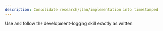 ```yaml
---
description: Consolidate research/plan/implementation into timestamped dev log after completion
---
```


Use and follow the development-logging skill exactly as written

